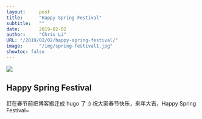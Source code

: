```yaml
---
layout:     post 
title:      "Happy Spring Festival"
subtitle:   ""
date:       2019-02-02
author:     "Chris Li"
URL: "/2019/02/02/happy-spring-festival/"
image:      "/img/spring-festival1.jpg"
showtoc: false
---
```


![](/img/spring-festival2.jpg)

## Happy Spring Festival
赶在春节前把博客搬迁成 hugo 了 :)
祝大家春节快乐，来年大吉，Happy Spring Festival~